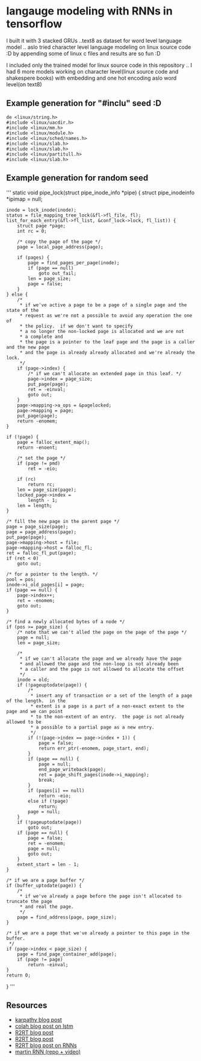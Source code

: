 # langauge modeling with RNNs in tensorflow

I built it with 3 stacked GRUs ..text8 as dataset for word level language model .. aslo tried character level language modeling on linux source code :D by appending some of linux c files and results are so fun :D

I included only the trained model for linux source code in this repository .. I had 6 more models working on character level(linux source code and shakespere books) with embedding and one hot encoding aslo word level(on text8)

## Example generation for "#inclu" seed :D 

```
de <linux/string.h>
#include <linux/uacdir.h>
#include <linux/mm.h>
#include <linux/module.h>
#include <linux/sched/names.h>
#include <linux/slab.h>
#include <linux/slab.h>
#include <linux/partitull.h>
#include <linux/slab.h>

```

## Example generation for random seed 
'''
static void pipe_lock(struct pipe_inode_info *pipe)
{
	struct pipe_inodeinfo *ipimap = null;

	inode = lock_inode(inode);
	status = file_mapping_tree_lock(&fl->fl_file, fl);
	list_for_each_entry(&fl->fl_list, &conf_lock->lock, fl_list)) {
		struct page *page;
		int rc = 0;

		/* copy the page of the page */
		page = local_page_address(page);

		if (pages) {
			page = find_pages_per_page(inode);
			if (page == null)
				goto out_fail;
			len = page_size;
			page = false;
		}
	} else {
		/*
		 * if we've active a page to be a page of a single page and the state of the
		 * request as we're not a possible to avoid any operation the one of
		 * the policy.  if we don't want to specify
		 * a no longer the non-locked page is allocated and we are not
		 * a complete and
		 * the page is a pointer to the leaf page and the page is a caller and the new page
		 * and the page is already already allocated and we're already the lock.
		 */
		if (page->index) {
			/* if we can't allocate an extended page in this leaf. */
			page->index = page_size;
			put_page(page);
			ret = -einval;
			goto out;
		}
		page->mapping->a_ops = &pagelocked;
		page->mapping = page;
		put_page(page);
		return -enomem;
	}

	if (!page) {
		page = falloc_extent_map();
		return -enoent;

		/* set the page */
		if (page != pmd)
			ret = -eio;

		if (rc)
			return rc;
		len = page_size(page);
		locked_page->index =
			length - 1;
		len = length;
	}

	/* fill the new page in the parent page */
	page = page_size(page);
	page = page_address(page);
	put_page(page);
	page->mapping->host = file;
	page->mapping->host = falloc_fl;
	ret = falloc_fl_put(page);
	if (ret < 0)
		goto out;

	/* for a pointer to the length. */
	pool = pos;
	inode->i_old_pages[i] = page;
	if (page == null) {
		page->index++;
		ret = -enomem;
		goto out;
	}

	/* find a newly allocated bytes of a node */
	if (pos >= page_size) {
		/* note that we can't alled the page on the page of the page */
		page = null;
		len = page_size;

		/*
		 * if we can't allocate the page and we already have the page
		 * and allowed the page and the non-loop is not already been
		 * a caller and the page is not allowed to allocate the offset
		 */
		inode = old;
		if (!pageuptodate(page)) {
			/*
			 * insert any of transaction or a set of the length of a page of the length.  in the
			 * extent is a page is a part of a non-exact extent to the page and we can point
			 * to the non-extent of an entry.  the page is not already allowed to be
			 * a possible to a partial page as a new entry.
			 */
			if (!(page->index == page->index + 1)) {
				page = false;
				return err_ptr(-enomem, page_start, end);
			}
			if (page == null) {
				page = null;
				end_page_writeback(page);
				ret = page_shift_pages(inode->i_mapping);
				break;
			}
			if (pages[i] == null)
				return -eio;
			else if (!page)
				return;
			page = null;
		}
		if (!pageuptodate(page))
			goto out;
		if (page == null) {
			page = false;
			ret = -enomem;
			page = null;
			goto out;
		}
		extent_start = len - 1;
	}

	/* if we are a page buffer */
	if (buffer_uptodate(page)) {
		/*
		 * if we've already a page before the page isn't allocated to truncate the page
		 * and real the page.
		 */
		page = find_address(page, page_size);
	}

	/* if we are a page that we've already a pointer to this page in the buffer.
	 */
	if (page->index < page_size) {
		page = find_page_container_add(page);
		if (page != page)
			return -einval;
	}
	return 0;
}
'''
## Resources

* [karpathy blog post](http://karpathy.github.io/2015/05/21/rnn-effectiveness/)
* [colah blog post on lstm](http://colah.github.io/posts/2015-08-Understanding-LSTMs/)
* [R2RT blog post](https://r2rt.com/recurrent-neural-networks-in-tensorflow-i.html)
* [R2RT blog post](https://r2rt.com/recurrent-neural-networks-in-tensorflow-ii.html)
* [R2RT blog post on RNNs](https://r2rt.com/written-memories-understanding-deriving-and-extending-the-lstm.html)
* [martin RNN (repo + video)](https://github.com/martin-gorner/tensorflow-rnn-shakespeare)



